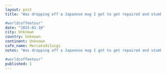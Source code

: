 ```yaml
---
layout: post
title: "Was dropping off a Japanese mug I got to get repaired and stumbled across @mercatodiluigi for an afternoon americano, must return for the pasta which looked unreal.

#worldcoffeetour"
date: "2025-01-10"
city: Unknown
country: Unknown
continent: Unknown
cafe_name: Mercatodiluigi
notes: "Was dropping off a Japanese mug I got to get repaired and stumbled across @mercatodiluigi for an afternoon americano, must return for the pasta which looked unreal.

#worldcoffeetour"
published: 1
---
```


